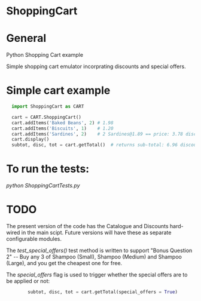 # ShoppingCart

# General 
Python Shopping Cart example

Simple shopping cart emulator incorprating discounts and special offers.

# Simple cart example
```python
  import ShoppingCart as CART

  cart = CART.ShoppingCart()
  cart.addItems('Baked Beans', 2) # 1.98
  cart.addItems('Biscuits', 1)    # 1.20
  cart.addItems('Sardines', 2)    # 2 Sardines@1.89 == price: 3.78 disc: 0.95
  cart.display()
  subtot, disc, tot = cart.getTotal()  # returns sub-total: 6.96 discounts: 0.95 total: 6,01
```

# To run the tests:

  *python ShoppingCartTests.py*
  
# TODO

  The present version of the code has the Catalogue and Discounts hard-wired in the main scipt.
  Future versions will have these as separate configurable modules.
  
  The *test_special_offers()* test method is written to support "Bonus Question 2"
  -- Buy any 3 of Shampoo (Small), Shampoo (Medium) and Shampoo (Large), and you get the cheapest one for free.
  
  The *special_offers* flag is used to trigger whether the special offers are to be applied or not:
  ```python
          subtot, disc, tot = cart.getTotal(special_offers = True)
  ```
  



